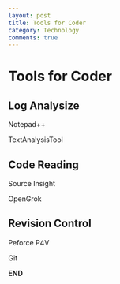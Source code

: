 ```yaml
---
layout: post
title: Tools for Coder
category: Technology
comments: true
---
```


**Tools for Coder**
===
**Log Analysize**
----

Notepad++

TextAnalysisTool

**Code Reading**
---
Source Insight

OpenGrok

**Revision Control**
---
Peforce P4V

Git

**END**
